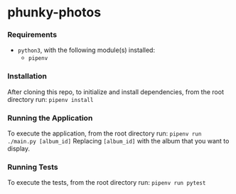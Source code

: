 # phunky-photos

### Requirements

- `python3`, with the following module(s) installed:
  - `pipenv`
  
### Installation

After cloning this repo, to initialize and install dependencies, from the root directory run: `pipenv install`

### Running the Application

To execute the application, from the root directory run: `pipenv run ./main.py [album_id]`
Replacing `[album_id]` with the album that you want to display.

### Running Tests

To execute the tests, from the root directory run: `pipenv run pytest`